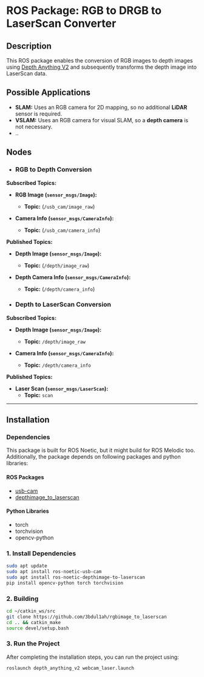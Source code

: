 # ROS Package: RGB to DRGB to LaserScan Converter

## Description
This ROS package enables the conversion of RGB images to depth images using [Depth Anything V2](https://github.com/DepthAnything/Depth-Anything-V2) and subsequently transforms the depth image into LaserScan data.

## Possible Applications
- **SLAM:** Uses an RGB camera for 2D mapping, so no additional **LiDAR** sensor is required.
- **VSLAM:** Uses an RGB camera for visual SLAM, so a **depth camera** is not necessary.
- ..

## Nodes

- ### RGB to Depth Conversion

**Subscribed Topics:**
- **RGB Image (`sensor_msgs/Image`):**
  - **Topic:** (`/usb_cam/image_raw`)

- **Camera Info (`sensor_msgs/CameraInfo`):**
  - **Topic:** (`/usb_cam/camera_info`)

**Published Topics:**
- **Depth Image (`sensor_msgs/Image`):**
  - **Topic:** (`/depth/image_raw`)

- **Depth Camera Info (`sensor_msgs/CameraInfo`):**
  - **Topic:** (`/depth/camera_info`)

- ### Depth to LaserScan Conversion

**Subscribed Topics:**
- **Depth Image (`sensor_msgs/Image`):**
  - **Topic:** `/depth/image_raw`

- **Camera Info (`sensor_msgs/CameraInfo`):**
  - **Topic:** `/depth/camera_info`

**Published Topics:**
- **Laser Scan (`sensor_msgs/LaserScan`):**
  - **Topic:** `scan`

---
## Installation

### Dependencies 
This package is built for ROS Noetic, but it might build for ROS Melodic too. Additionally, the package depends on following packages and python libraries:

#### ROS Packages
 - [usb-cam](https://wiki.ros.org/usb_cam)
 - [depthimage_to_laserscan](https://wiki.ros.org/depthimage_to_laserscan)
#### Python Libraries
 - torch 
 - torchvision
 - opencv-python

### 1. Install Dependencies

```bash
sudo apt update
sudo apt install ros-noetic-usb-cam
sudo apt install ros-noetic-depthimage-to-laserscan
pip install opencv-python torch torchvision
```
### 2. Building
```bash
cd ~/catkin_ws/src
git clone https://github.com/3bdul1ah/rgbimage_to_laserscan
cd .. && catkin_make
source devel/setup.bash
```
### 3. Run the Project

After completing the installation steps, you can run the project using:

```bash
roslaunch depth_anything_v2 webcam_laser.launch
```

